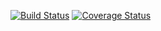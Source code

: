 [![Build Status](https://travis-ci.com/witalewski/nightcall.svg?branch=master)](https://travis-ci.com/witalewski/nightcall)
[![Coverage Status](https://coveralls.io/repos/github/witalewski/nightcall/badge.svg)](https://coveralls.io/github/witalewski/nightcall)